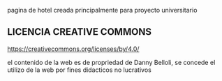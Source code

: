 pagina de hotel creada principalmente para proyecto universitario

LICENCIA CREATIVE COMMONS
--------------------------------------------------
https://creativecommons.org/licenses/by/4.0/

el contenido de la web es de propriedad de Danny Belloli, se concede el utilizo de la web por fines didacticos no lucrativos 
